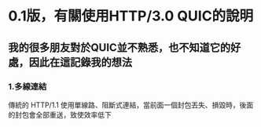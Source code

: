 
# 0.1版，有關使用HTTP/3.0 QUIC的說明
## 我的很多朋友對於QUIC並不熟悉，也不知道它的好處，因此在這記錄我的想法
### 1.多線連結
傳統的 HTTP/1.1 使用單線路、阻斷式連結，當前面一個封包丟失、損毀時，後面的封包會全部重送，致使效率低下
